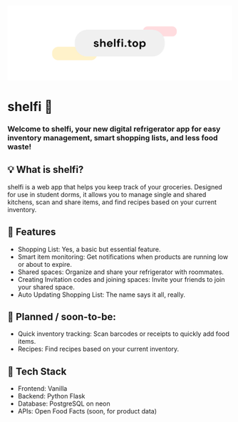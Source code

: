 ![banner where?](https://github.com/czett/shelfi/blob/main/static/img/banner.png)

# shelfi 🥕
### Welcome to shelfi, your new digital refrigerator app for easy inventory management, smart shopping lists, and less food waste!

## 💡 What is shelfi?
shelfi is a web app that helps you keep track of your groceries. Designed for use in student dorms, it allows you to manage single and shared kitchens, scan and share items, and find recipes based on your current inventory.

## 🚀 Features
- Shopping List: Yes, a basic but essential feature.
- Smart item monitoring: Get notifications when products are running low or about to expire.
- Shared spaces: Organize and share your refrigerator with roommates.
- Creating Invitation codes and joining spaces: Invite your friends to join your shared space.
- Auto Updating Shopping List: The name says it all, really.

## 🚧 Planned / soon-to-be:
- Quick inventory tracking: Scan barcodes or receipts to quickly add food items.
- Recipes: Find recipes based on your current inventory.

## 📝 Tech Stack
- Frontend: Vanilla
- Backend: Python Flask
- Database: PostgreSQL on neon
- APIs: Open Food Facts (soon, for product data)
